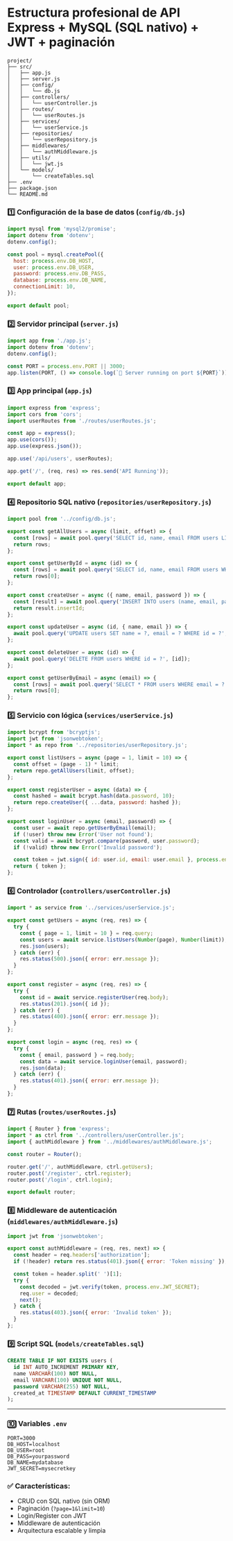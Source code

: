 # Estructura profesional de API Express + MySQL (SQL nativo) + JWT + paginación

```
project/
├── src/
│   ├── app.js
│   ├── server.js
│   ├── config/
│   │   └── db.js
│   ├── controllers/
│   │   └── userController.js
│   ├── routes/
│   │   └── userRoutes.js
│   ├── services/
│   │   └── userService.js
│   ├── repositories/
│   │   └── userRepository.js
│   ├── middlewares/
│   │   └── authMiddleware.js
│   ├── utils/
│   │   └── jwt.js
│   └── models/
│       └── createTables.sql
├── .env
├── package.json
└── README.md
```


### **1️⃣ Configuración de la base de datos (`config/db.js`)**

```js
import mysql from 'mysql2/promise';
import dotenv from 'dotenv';
dotenv.config();

const pool = mysql.createPool({
  host: process.env.DB_HOST,
  user: process.env.DB_USER,
  password: process.env.DB_PASS,
  database: process.env.DB_NAME,
  connectionLimit: 10,
});

export default pool;
```


### **2️⃣ Servidor principal (`server.js`)**

```js
import app from './app.js';
import dotenv from 'dotenv';
dotenv.config();

const PORT = process.env.PORT || 3000;
app.listen(PORT, () => console.log(`🚀 Server running on port ${PORT}`));
```


### **3️⃣ App principal (`app.js`)**

```js
import express from 'express';
import cors from 'cors';
import userRoutes from './routes/userRoutes.js';

const app = express();
app.use(cors());
app.use(express.json());

app.use('/api/users', userRoutes);

app.get('/', (req, res) => res.send('API Running'));

export default app;
```


### **4️⃣ Repositorio SQL nativo (`repositories/userRepository.js`)**

```js
import pool from '../config/db.js';

export const getAllUsers = async (limit, offset) => {
  const [rows] = await pool.query('SELECT id, name, email FROM users LIMIT ? OFFSET ?', [limit, offset]);
  return rows;
};

export const getUserById = async (id) => {
  const [rows] = await pool.query('SELECT id, name, email FROM users WHERE id = ?', [id]);
  return rows[0];
};

export const createUser = async ({ name, email, password }) => {
  const [result] = await pool.query('INSERT INTO users (name, email, password) VALUES (?, ?, ?)', [name, email, password]);
  return result.insertId;
};

export const updateUser = async (id, { name, email }) => {
  await pool.query('UPDATE users SET name = ?, email = ? WHERE id = ?', [name, email, id]);
};

export const deleteUser = async (id) => {
  await pool.query('DELETE FROM users WHERE id = ?', [id]);
};

export const getUserByEmail = async (email) => {
  const [rows] = await pool.query('SELECT * FROM users WHERE email = ?', [email]);
  return rows[0];
};
```


### **5️⃣ Servicio con lógica (`services/userService.js`)**

```js
import bcrypt from 'bcryptjs';
import jwt from 'jsonwebtoken';
import * as repo from '../repositories/userRepository.js';

export const listUsers = async (page = 1, limit = 10) => {
  const offset = (page - 1) * limit;
  return repo.getAllUsers(limit, offset);
};

export const registerUser = async (data) => {
  const hashed = await bcrypt.hash(data.password, 10);
  return repo.createUser({ ...data, password: hashed });
};

export const loginUser = async (email, password) => {
  const user = await repo.getUserByEmail(email);
  if (!user) throw new Error('User not found');
  const valid = await bcrypt.compare(password, user.password);
  if (!valid) throw new Error('Invalid password');

  const token = jwt.sign({ id: user.id, email: user.email }, process.env.JWT_SECRET, { expiresIn: '1h' });
  return { token };
};
```


### **6️⃣ Controlador (`controllers/userController.js`)**

```js
import * as service from '../services/userService.js';

export const getUsers = async (req, res) => {
  try {
    const { page = 1, limit = 10 } = req.query;
    const users = await service.listUsers(Number(page), Number(limit));
    res.json(users);
  } catch (err) {
    res.status(500).json({ error: err.message });
  }
};

export const register = async (req, res) => {
  try {
    const id = await service.registerUser(req.body);
    res.status(201).json({ id });
  } catch (err) {
    res.status(400).json({ error: err.message });
  }
};

export const login = async (req, res) => {
  try {
    const { email, password } = req.body;
    const data = await service.loginUser(email, password);
    res.json(data);
  } catch (err) {
    res.status(401).json({ error: err.message });
  }
};
```


### **7️⃣ Rutas (`routes/userRoutes.js`)**

```js
import { Router } from 'express';
import * as ctrl from '../controllers/userController.js';
import { authMiddleware } from '../middlewares/authMiddleware.js';

const router = Router();

router.get('/', authMiddleware, ctrl.getUsers);
router.post('/register', ctrl.register);
router.post('/login', ctrl.login);

export default router;
```


### **8️⃣ Middleware de autenticación (`middlewares/authMiddleware.js`)**

```js
import jwt from 'jsonwebtoken';

export const authMiddleware = (req, res, next) => {
  const header = req.headers['authorization'];
  if (!header) return res.status(401).json({ error: 'Token missing' });

  const token = header.split(' ')[1];
  try {
    const decoded = jwt.verify(token, process.env.JWT_SECRET);
    req.user = decoded;
    next();
  } catch {
    res.status(403).json({ error: 'Invalid token' });
  }
};
```


### **9️⃣ Script SQL (`models/createTables.sql`)**

```sql
CREATE TABLE IF NOT EXISTS users (
  id INT AUTO_INCREMENT PRIMARY KEY,
  name VARCHAR(100) NOT NULL,
  email VARCHAR(100) UNIQUE NOT NULL,
  password VARCHAR(255) NOT NULL,
  created_at TIMESTAMP DEFAULT CURRENT_TIMESTAMP
);
```

---

### **🔟 Variables `.env`**

```
PORT=3000
DB_HOST=localhost
DB_USER=root
DB_PASS=yourpassword
DB_NAME=mydatabase
JWT_SECRET=mysecretkey
```


### **✅ Características:**
- CRUD con SQL nativo (sin ORM)
- Paginación (`?page=1&limit=10`)
- Login/Register con JWT
- Middleware de autenticación
- Arquitectura escalable y limpia
